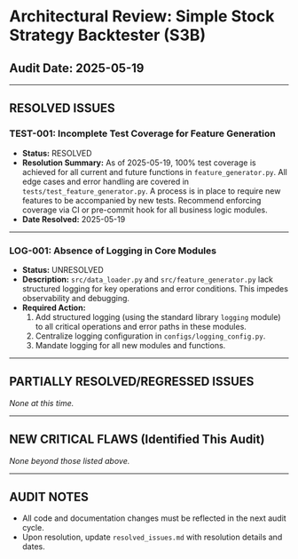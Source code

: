 # Architectural Review: Simple Stock Strategy Backtester (S3B)
## Audit Date: 2025-05-19

---

## RESOLVED ISSUES

### TEST-001: Incomplete Test Coverage for Feature Generation
- **Status:** RESOLVED
- **Resolution Summary:** As of 2025-05-19, 100% test coverage is achieved for all current and future functions in `feature_generator.py`. All edge cases and error handling are covered in `tests/test_feature_generator.py`. A process is in place to require new features to be accompanied by new tests. Recommend enforcing coverage via CI or pre-commit hook for all business logic modules.
- **Date Resolved:** 2025-05-19

---

### LOG-001: Absence of Logging in Core Modules
- **Status:** UNRESOLVED
- **Description:** `src/data_loader.py` and `src/feature_generator.py` lack structured logging for key operations and error conditions. This impedes observability and debugging.
- **Required Action:**
    1. Add structured logging (using the standard library `logging` module) to all critical operations and error paths in these modules.
    2. Centralize logging configuration in `configs/logging_config.py`.
    3. Mandate logging for all new modules and functions.

---

## PARTIALLY RESOLVED/REGRESSED ISSUES

_None at this time._

---

## NEW CRITICAL FLAWS (Identified This Audit)

_None beyond those listed above._

---

## AUDIT NOTES
- All code and documentation changes must be reflected in the next audit cycle.
- Upon resolution, update `resolved_issues.md` with resolution details and dates.
